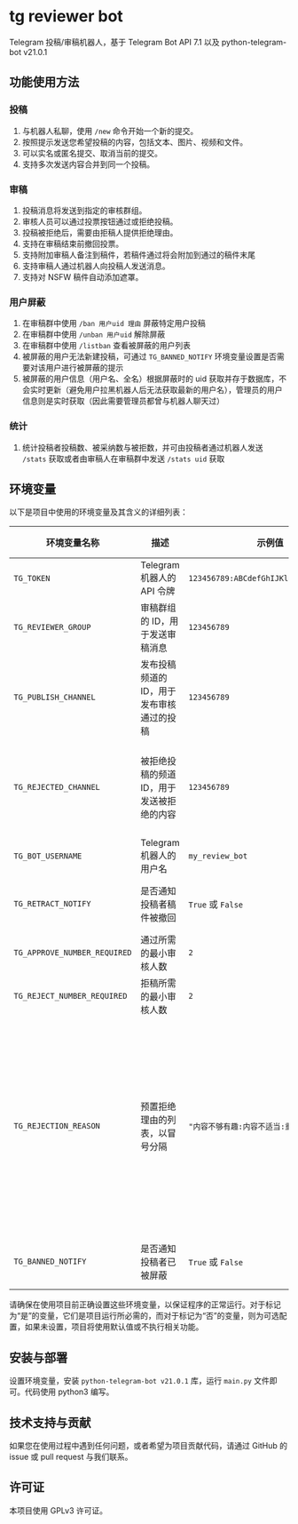 # tg reviewer bot

Telegram 投稿/审稿机器人，基于 Telegram Bot API 7.1 以及 python-telegram-bot v21.0.1

## 功能使用方法

### 投稿

1. 与机器人私聊，使用 `/new` 命令开始一个新的提交。
2. 按照提示发送您希望投稿的内容，包括文本、图片、视频和文件。
3. 可以实名或匿名提交、取消当前的提交。
4. 支持多次发送内容合并到同一个投稿。

### 审稿

1. 投稿消息将发送到指定的审核群组。
2. 审核人员可以通过投票按钮通过或拒绝投稿。
3. 投稿被拒绝后，需要由拒稿人提供拒绝理由。
4. 支持在审稿结束前撤回投票。
5. 支持附加审稿人备注到稿件，若稿件通过将会附加到通过的稿件末尾
6. 支持审稿人通过机器人向投稿人发送消息。
7. 支持对 NSFW 稿件自动添加遮罩。

### 用户屏蔽

1. 在审稿群中使用 `/ban 用户uid 理由` 屏蔽特定用户投稿
2. 在审稿群中使用 `/unban 用户uid` 解除屏蔽
3. 在审稿群中使用 `/listban` 查看被屏蔽的用户列表
4. 被屏蔽的用户无法新建投稿，可通过 `TG_BANNED_NOTIFY` 环境变量设置是否需要对该用户进行被屏蔽的提示
5. 被屏蔽的用户信息（用户名、全名）根据屏蔽时的 uid 获取并存于数据库，不会实时更新（避免用户拉黑机器人后无法获取最新的用户名），管理员的用户信息则是实时获取（因此需要管理员都曾与机器人聊天过）

### 统计

1. 统计投稿者投稿数、被采纳数与被拒数，并可由投稿者通过机器人发送 `/stats` 获取或者由审稿人在审稿群中发送 `/stats uid` 获取

## 环境变量

以下是项目中使用的环境变量及其含义的详细列表：

| 环境变量名称                 | 描述                                      | 示例值                                 | 是否必须                                                       |
| ---------------------------- | ----------------------------------------- | -------------------------------------- | -------------------------------------------------------------- |
| `TG_TOKEN`                   | Telegram 机器人的 API 令牌                | `123456789:ABCdefGhIJKlmNopQRSTuvwxYz` | 是                                                             |
| `TG_REVIEWER_GROUP`          | 审稿群组的 ID，用于发送审稿消息           | `123456789`                            | 是                                                             |
| `TG_PUBLISH_CHANNEL`         | 发布投稿频道的 ID，用于发布审核通过的投稿 | `123456789`                            | 是                                                             |
| `TG_REJECTED_CHANNEL`        | 被拒绝投稿的频道 ID，用于发送被拒绝的内容 | `123456789`                            | 否，若不存在则不转发被拒稿件                                   |
| `TG_BOT_USERNAME`            | Telegram 机器人的用户名                   | `my_review_bot`                        | 是                                                             |
| `TG_RETRACT_NOTIFY`          | 是否通知投稿者稿件被撤回                  | `True` 或 `False`                      | 否，默认为 True                                                |
| `TG_APPROVE_NUMBER_REQUIRED` | 通过所需的最小审核人数                    | `2`                                    | 否，默认为 2                                                   |
| `TG_REJECT_NUMBER_REQUIRED`  | 拒稿所需的最小审核人数                    | `2`                                    | 否，默认为 2                                                   |
| `TG_REJECTION_REASON`        | 预置拒绝理由的列表，以冒号分隔            | `"内容不够有趣:内容不适当:重复投稿"`   | 否，若无，则只支持自定义理由和暂无理由因重复而拒稿时的预置理由 |
| `TG_BANNED_NOTIFY`           | 是否通知投稿者已被屏蔽                    | `True` 或 `False`                      | 否，默认为 True                                                |

请确保在使用项目前正确设置这些环境变量，以保证程序的正常运行。对于标记为“是”的变量，它们是项目运行所必需的，而对于标记为“否”的变量，则为可选配置，如果未设置，项目将使用默认值或不执行相关功能。

## 安装与部署

设置环境变量，安装 `python-telegram-bot v21.0.1` 库，运行 `main.py` 文件即可。代码使用 python3 编写。

## 技术支持与贡献

如果您在使用过程中遇到任何问题，或者希望为项目贡献代码，请通过 GitHub 的 issue 或 pull request 与我们联系。

## 许可证

本项目使用 GPLv3 许可证。
